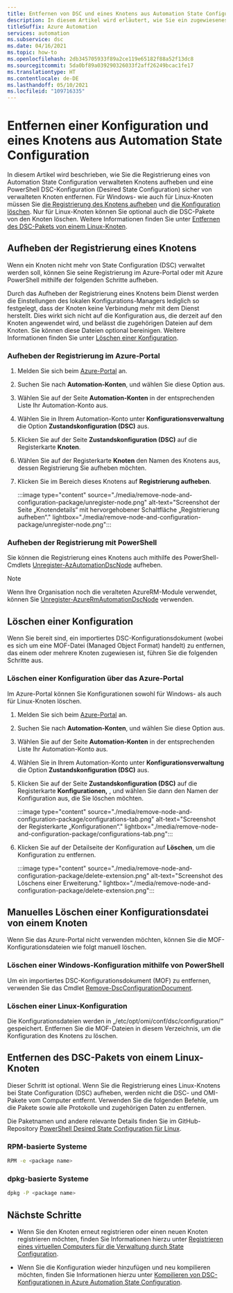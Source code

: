 ```yaml
---
title: Entfernen von DSC und eines Knotens aus Automation State Configuration
description: In diesem Artikel wird erläutert, wie Sie ein zugewiesenes Azure Automation State Configuration-Konfigurationsdokument (DSC) entfernen und die Registrierung eines verwalteten Knotens aufheben.
titleSuffix: Azure Automation
services: automation
ms.subservice: dsc
ms.date: 04/16/2021
ms.topic: how-to
ms.openlocfilehash: 2db345705933f89a2ce119e65182f88a52f13dc8
ms.sourcegitcommit: 5da0bf89a039290326033f2aff26249bcac1fe17
ms.translationtype: HT
ms.contentlocale: de-DE
ms.lasthandoff: 05/10/2021
ms.locfileid: "109716335"
---
```

# <a name="how-to-remove-a-configuration-and-node-from-automation-state-configuration"></a>Entfernen einer Konfiguration und eines Knotens aus Automation State Configuration

In diesem Artikel wird beschrieben, wie Sie die Registrierung eines von Automation State Configuration verwalteten Knotens aufheben und eine PowerShell DSC-Konfiguration (Desired State Configuration) sicher von verwalteten Knoten entfernen. Für Windows- wie auch für Linux-Knoten müssen Sie [die Registrierung des Knotens aufheben](#unregister-a-node) und [die Konfiguration löschen](#delete-a-configuration-from-the-azure-portal). Nur für Linux-Knoten können Sie optional auch die DSC-Pakete von den Knoten löschen. Weitere Informationen finden Sie unter [Entfernen des DSC-Pakets von einem Linux-Knoten](#remove-the-dsc-package-from-a-linux-node).

## <a name="unregister-a-node"></a>Aufheben der Registrierung eines Knotens

Wenn ein Knoten nicht mehr von State Configuration (DSC) verwaltet werden soll, können Sie seine Registrierung im Azure-Portal oder mit Azure PowerShell mithilfe der folgenden Schritte aufheben.

Durch das Aufheben der Registrierung eines Knotens beim Dienst werden die Einstellungen des lokalen Konfigurations-Managers lediglich so festgelegt, dass der Knoten keine Verbindung mehr mit dem Dienst herstellt. Dies wirkt sich nicht auf die Konfiguration aus, die derzeit auf den Knoten angewendet wird, und belässt die zugehörigen Dateien auf dem Knoten. Sie können diese Dateien optional bereinigen. Weitere Informationen finden Sie unter [Löschen einer Konfiguration](#delete-a-configuration).

### <a name="unregister-in-the-azure-portal"></a>Aufheben der Registrierung im Azure-Portal

1. Melden Sie sich beim [Azure-Portal](https://portal.azure.com) an.
1. Suchen Sie nach **Automation-Konten**, und wählen Sie diese Option aus.
1. Wählen Sie auf der Seite **Automation-Konten** in der entsprechenden Liste Ihr Automation-Konto aus.
1. Wählen Sie in Ihrem Automation-Konto unter **Konfigurationsverwaltung** die Option **Zustandskonfiguration (DSC)** aus.
1. Klicken Sie auf der Seite **Zustandskonfiguration (DSC)** auf die Registerkarte **Knoten**.
1. Wählen Sie auf der Registerkarte **Knoten** den Namen des Knotens aus, dessen Registrierung Sie aufheben möchten.
1. Klicken Sie im Bereich dieses Knotens auf **Registrierung aufheben**.

   :::image type="content" source="./media/remove-node-and-configuration-package/unregister-node.png" alt-text="Screenshot der Seite „Knotendetails“ mit hervorgehobener Schaltfläche „Registrierung aufheben“." lightbox="./media/remove-node-and-configuration-package/unregister-node.png":::

### <a name="unregister-using-powershell"></a>Aufheben der Registrierung mit PowerShell

Sie können die Registrierung eines Knotens auch mithilfe des PowerShell-Cmdlets [Unregister-AzAutomationDscNode](/powershell/module/az.automation/unregister-azautomationdscnode) aufheben.

>[!NOTE]
>Wenn Ihre Organisation noch die veralteten AzureRM-Module verwendet, können Sie [Unregister-AzureRmAutomationDscNode](/powershell/module/azurerm.automation/unregister-azurermautomationdscnode) verwenden.

## <a name="delete-a-configuration"></a>Löschen einer Konfiguration

Wenn Sie bereit sind, ein importiertes DSC-Konfigurationsdokument (wobei es sich um eine MOF-Datei (Managed Object Format) handelt) zu entfernen, das einem oder mehrere Knoten zugewiesen ist, führen Sie die folgenden Schritte aus.

### <a name="delete-a-configuration-from-the-azure-portal"></a>Löschen einer Konfiguration über das Azure-Portal

Im Azure-Portal können Sie Konfigurationen sowohl für Windows- als auch für Linux-Knoten löschen.

1. Melden Sie sich beim [Azure-Portal](https://portal.azure.com) an.
1. Suchen Sie nach **Automation-Konten**, und wählen Sie diese Option aus.
1. Wählen Sie auf der Seite **Automation-Konten** in der entsprechenden Liste Ihr Automation-Konto aus.
1. Wählen Sie in Ihrem Automation-Konto unter **Konfigurationsverwaltung** die Option **Zustandskonfiguration (DSC)** aus.
1. Klicken Sie auf der Seite **Zustandskonfiguration (DSC)** auf die Registerkarte **Konfigurationen,** , und wählen Sie dann den Namen der Konfiguration aus, die Sie löschen möchten.

   :::image type="content" source="./media/remove-node-and-configuration-package/configurations-tab.png" alt-text="Screenshot der Registerkarte „Konfigurationen“." lightbox="./media/remove-node-and-configuration-package/configurations-tab.png":::

1. Klicken Sie auf der Detailseite der Konfiguration auf **Löschen**, um die Konfiguration zu entfernen.

   :::image type="content" source="./media/remove-node-and-configuration-package/delete-extension.png" alt-text="Screenshot des Löschens einer Erweiterung." lightbox="./media/remove-node-and-configuration-package/delete-extension.png":::

## <a name="manually-delete-a-configuration-file-from-a-node"></a>Manuelles Löschen einer Konfigurationsdatei von einem Knoten

Wenn Sie das Azure-Portal nicht verwenden möchten, können Sie die MOF-Konfigurationsdateien wie folgt manuell löschen.

### <a name="delete-a-windows-configuration-using-powershell"></a>Löschen einer Windows-Konfiguration mithilfe von PowerShell

Um ein importiertes DSC-Konfigurationsdokument (MOF) zu entfernen, verwenden Sie das Cmdlet [Remove-DscConfigurationDocument](/powershell/module/psdesiredstateconfiguration/remove-dscconfigurationdocument).

### <a name="delete-a-linux-configuration"></a>Löschen einer Linux-Konfiguration

Die Konfigurationsdateien werden in „/etc/opt/omi/conf/dsc/configuration/“ gespeichert. Entfernen Sie die MOF-Dateien in diesem Verzeichnis, um die Konfiguration des Knotens zu löschen.

## <a name="remove-the-dsc-package-from-a-linux-node"></a>Entfernen des DSC-Pakets von einem Linux-Knoten

Dieser Schritt ist optional. Wenn Sie die Registrierung eines Linux-Knotens bei State Configuration (DSC) aufheben, werden nicht die DSC- und OMI-Pakete vom Computer entfernt. Verwenden Sie die folgenden Befehle, um die Pakete sowie alle Protokolle und zugehörigen Daten zu entfernen.

Die Paketnamen und andere relevante Details finden Sie im GitHub-Repository [PowerShell Desired State Configuration für Linux](https://github.com/Microsoft/PowerShell-DSC-for-Linux).

### <a name="rpm-based-systems"></a>RPM-basierte Systeme

```bash
RPM -e <package name>
``` 

### <a name="dpkg-based-systems"></a>dpkg-basierte Systeme

```bash
dpkg -P <package name>
```

 ## <a name="next-steps"></a>Nächste Schritte

- Wenn Sie den Knoten erneut registrieren oder einen neuen Knoten registrieren möchten, finden Sie Informationen hierzu unter [Registrieren eines virtuellen Computers für die Verwaltung durch State Configuration](../tutorial-configure-servers-desired-state.md#register-a-vm-to-be-managed-by-state-configuration).

- Wenn Sie die Konfiguration wieder hinzufügen und neu kompilieren möchten, finden Sie Informationen hierzu unter [Kompilieren von DSC-Konfigurationen in Azure Automation State Configuration](../automation-dsc-compile.md).